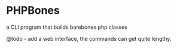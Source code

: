 PHPBones
========

a CLI program that builds barebones php classes

@todo - add a web interface, the commands can get quite lengthy.
